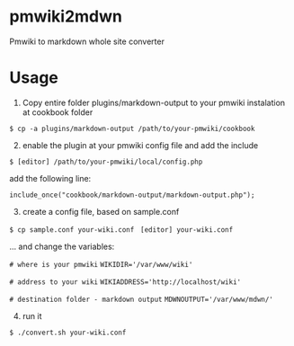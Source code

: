 pmwiki2mdwn
=======

Pmwiki to markdown whole site converter


Usage
=======

1. Copy entire folder plugins/markdown-output to your pmwiki instalation at cookbook folder

`$ cp -a plugins/markdown-output /path/to/your-pmwiki/cookbook`
 
2. enable the plugin at your pmwiki config file and add the include

`$ [editor] /path/to/your-pmwiki/local/config.php`
 
 add the following line:

`include_once("cookbook/markdown-output/markdown-output.php");`

3. create a config file, based on sample.conf

`$ cp sample.conf your-wiki.conf`
` [editor] your-wiki.conf`

... and change the variables:

`# where is your pmwiki`
`WIKIDIR='/var/www/wiki'`

`# address to your wiki`
`WIKIADDRESS='http://localhost/wiki'`

`# destination folder - markdown output`
`MDWNOUTPUT='/var/www/mdwn/'`
 
4. run it

`$ ./convert.sh your-wiki.conf`

